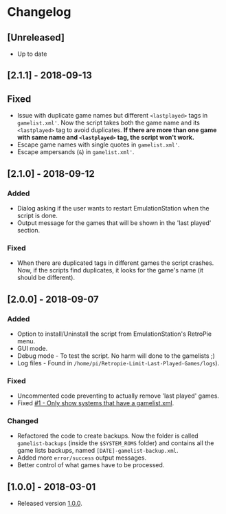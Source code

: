 # Changelog

## [Unreleased]

* Up to date

## [2.1.1] - 2018-09-13

## Fixed

* Issue with duplicate game names but different `<lastplayed>` tags in `gamelist.xml'`. Now the script takes both the game name and its `<lastplayed>` tag to avoid duplicates. **If there are more than one game with same name and `<lastplayed>` tag, the script won't work.**
* Escape game names with single quotes in `gamelist.xml'`.
* Escape ampersands (`&`) in `gamelist.xml'`.

## [2.1.0] - 2018-09-12

### Added

* Dialog asking if the user wants to restart EmulationStation when the script is done.
* Output message for the games that will be shown in the 'last played' section.

### Fixed

* When there are duplicated <lastplayed> tags in different games the script crashes. Now, if the scripts find duplicates, it looks for the game's name (it should be different).

## [2.0.0] - 2018-09-07

### Added

* Option to install/Uninstall the script from EmulationStation's RetroPie menu.
* GUI mode.
* Debug mode - To test the script. No harm will done to the gamelists ;)
* Log files - Found in `/home/pi/Retropie-Limit-Last-Played-Games/logs`).

### Fixed

* Uncommented code preventing to actually remove 'last played' games.
* Fixed [#1 - Only show systems that have a gamelist.xml](https://github.com/hiulit/RetroPie-Limit-Last-Played-Games/issues/1).

### Changed

* Refactored the code to create backups. Now the folder is called `gamelist-backups` (inside the `$SYSTEM_ROMS` folder) and contains all the game lists backups, named `[DATE]-gamelist-backup.xml`.
* Added more `error/success` output messages.
* Better control of what games have to be processed.


## [1.0.0] - 2018-03-01

* Released version [1.0.0](https://github.com/hiulit/RetroPie-Limit-Last-Played-Games/releases/tag/1.0.0).
